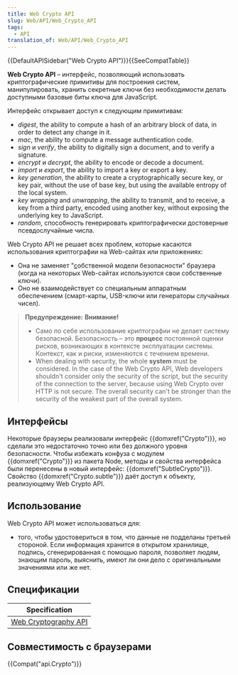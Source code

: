 ```yaml
---
title: Web Crypto API
slug: Web/API/Web_Crypto_API
tags:
  - API
translation_of: Web/API/Web_Crypto_API
---
```

{{DefaultAPISidebar("Web Crypto API")}}{{SeeCompatTable}}

**Web Crypto API** – интерфейс, позволяющий использовать криптографические примитивы для построения систем, манипулировать, хранить секретные ключи без необходимости делать доступными базовые биты ключа для JavaScript.

Интерфейс открывает доступ к следующим примитивам:

- _digest_, the ability to compute a hash of an arbitrary block of data, in order to detect any change in it.
- _mac_, the ability to compute a message authentication code.
- _sign_ и _verify_, the ability to digitally sign a document, and to verify a signature.
- _encrypt_ и _decrypt_, the ability to encode or decode a document.
- _import_ и _export_, the ability to import a key or export a key.
- _key generation_, the ability to create a cryptographically secure key, or key pair, without the use of base key, but using the available entropy of the local system.
- _key wrapping_ and _unwrapping_, the ability to transmit, and to receive, a key from a third party, encoded using another key, without exposing the underlying key to JavaScript.
- _random_, способность генерировать криптографически достоверные псевдослучайные числа.

Web Crypto API не решает всех проблем, которые касаются использования криптографии на Web-сайтах или приложениях:

- Она не заменяет "[с](/ru/docs/Web/Security/Same-origin_policy)обственной модели безопасности" браузера (когда на некоторых Web-сайтах используются свои собственные ключи).
- Оно не взаимодействует со специальным аппаратным обеспечением (смарт-карты, USB-ключи или генераторы случайных чисел).

> **Предупреждение:** **Внимание!**
>
> - Само по себе использование криптографии не делает систему безопасной. Безопасность – это **процесс** постоянной оценки рисков, возникающих в контексте эксплуатации системы. Контекст, как и риски, изменяются с течением времени.
> - When dealing with security, the whole **system** must be considered. In the case of the Web Crypto API, Web developers shouldn't consider only the security of the script, but the security of the connection to the server, because using Web Crypto over HTTP is not secure. The overall security can't be stronger than the security of the weakest part of the overall system.

## Интерфейсы

Некоторые браузеры реализовали интерфейс {{domxref("Crypto")}}, но сделали это недостаточно точно или без должного уровня безопасности. Чтобы избежать конфуза с модулем {{domxref("Crypto")}} из пакета Node, методы и свойства интерфейса были перенесены в новый интерфейс: {{domxref("SubtleCrypto")}}. Свойство {{domxref("Crypto.subtle")}} даёт доступ к объекту, реализующему Web Crypto API.

## Использование

Web Crypto API может использоваться для:

- того, чтобы удостовериться в том, что данные не подделаны третьей стороной. Если информация хранится в открытом хранилище, подпись, сгенерированная с помощью пароля, позволяет людям, знающим пароль, выяснить, имеют ли они дело с оригинальными значениями или же нет.

## Спецификации

| Specification                                            |
| -------------------------------------------------------- |
| [Web Cryptography API](https://w3c.github.io/webcrypto/) |

## Совместимость с браузерами

{{Compat("api.Crypto")}}
